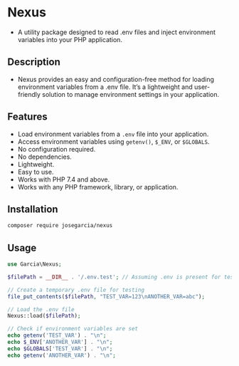 # Nexus
- A utility package designed to read .env files and inject environment variables into your PHP application.

## Description
- Nexus provides an easy and configuration-free method for loading environment variables from a .env file. It’s a lightweight and user-friendly solution to manage environment settings in your application.

## Features
- Load environment variables from a `.env` file into your application.
- Access environment variables using `getenv()`, `$_ENV`, or `$GLOBALS`.
- No configuration required.
- No dependencies.
- Lightweight.
- Easy to use.
- Works with PHP 7.4 and above.
- Works with any PHP framework, library, or application.

## Installation
```bash
composer require josegarcia/nexus
```

## Usage
```php
use Garcia\Nexus;

$filePath = __DIR__ . '/.env.test'; // Assuming .env is present for testing purposes

// Create a temporary .env file for testing
file_put_contents($filePath, "TEST_VAR=123\nANOTHER_VAR=abc");

// Load the .env file
Nexus::load($filePath);

// Check if environment variables are set
echo getenv('TEST_VAR') . "\n";
echo $_ENV['ANOTHER_VAR'] . "\n";
echo $GLOBALS['TEST_VAR'] . "\n";
echo getenv('ANOTHER_VAR') . "\n";
```

